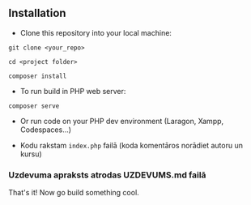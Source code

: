 ## Installation

- Clone this repository into your local machine:
```shell
git clone <your_repo>
```
```shell
cd <project folder>
```
```shell
composer install
```
- To run build in PHP web server:
```shell
composer serve
```
- Or run code on your PHP dev environment (Laragon, Xampp, Codespaces...)

- Kodu rakstam `index.php` failā (koda komentāros norādiet autoru un kursu)

### Uzdevuma apraksts atrodas UZDEVUMS.md failā


That's it! Now go build something cool.